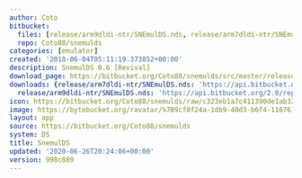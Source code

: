 ```yaml
---
author: Coto
bitbucket:
  files: [release/arm9dldi-ntr/SNEmulDS.nds, release/arm7dldi-ntr/SNEmulDS.nds]
  repo: Coto88/snemulds
categories: [emulator]
created: '2018-06-04T05:11:19.373852+00:00'
description: SnemulDS 0.6 [Revival]
download_page: https://bitbucket.org/Coto88/snemulds/src/master/release/arm9dldi-ntr/SNEmulDS.nds
downloads: {release/arm7dldi-ntr/SNEmulDS.nds: 'https://api.bitbucket.org/2.0/repositories/Coto88/snemulds/src/998c889ab5c6109d67ce2c5fb8a35b09ed2fd612/release/arm7dldi-ntr/SNEmulDS.nds',
  release/arm9dldi-ntr/SNEmulDS.nds: 'https://api.bitbucket.org/2.0/repositories/Coto88/snemulds/src/998c889ab5c6109d67ce2c5fb8a35b09ed2fd612/release/arm9dldi-ntr/SNEmulDS.nds'}
icon: https://bitbucket.org/Coto88/snemulds/raw/c323eb1a7c411390de1ab32daa3640c17dbfa4ff/icon.bmp
image: https://bytebucket.org/ravatar/%7B9cf0f24a-1db9-40d3-b6f4-116761b7fe0b%7D?ts=default
layout: app
source: https://bitbucket.org/Coto88/snemulds
system: DS
title: SnemulDS
updated: '2020-06-26T20:24:06+00:00'
version: 998c889
---
```

